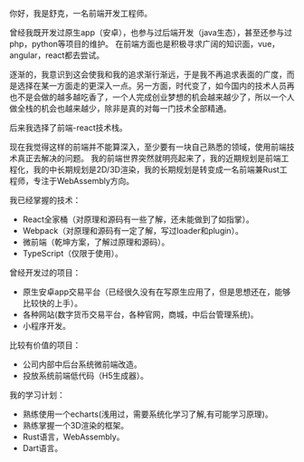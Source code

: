 你好，我是舒克，一名前端开发工程师。

曾经我既开发过原生app（安卓），也参与过后端开发（java生态），甚至还参与过php，python等项目的维护。
在前端方面也是积极寻求广阔的知识面，vue，angular，react都去尝试。

逐渐的，我意识到这会使我和我的追求渐行渐远，于是我不再追求表面的广度，而是选择在某一方面走的更深入一点。另一方面，时代变了，如今国内的技术人员再也不是会做的越多越吃香了，一个人完成创业梦想的机会越来越少了，所以一个人做全栈的机会也越来越少，除非是真的对每一门技术全部精通。

后来我选择了前端-react技术栈。

现在我觉得这样的前端并不能算深入，至少要有一块自己熟悉的领域，使用前端技术真正去解决的问题。
我的前端世界突然就明亮起来了，我的近期规划是前端工程化，我的中长期规划是2D/3D渲染，我的长期规划是转变成一名前端兼Rust工程师，专注于WebAssembly方向。

我已经掌握的技术：
- React全家桶（对原理和源码有一些了解，还未能做到了如指掌）。
- Webpack（对原理和源码有一定了解，写过loader和plugin）。
- 微前端（乾坤方案，了解过原理和源码）。
- TypeScript（仅限于使用）。

曾经开发过的项目：
- 原生安卓app交易平台（已经很久没有在写原生应用了，但是思想还在，能够比较快的上手）。
- 各种网站(数字货币交易平台，各种官网，商城，中后台管理系统)。
- 小程序开发。

比较有价值的项目：
- 公司内部中后台系统微前端改造。
- 投放系统前端低代码（H5生成器）。

我的学习计划：
- 熟练使用一个echarts(浅用过，需要系统化学习了解,有可能学习原理)。
- 熟练掌握一个3D渲染的框架。
- Rust语言，WebAssembly。
- Dart语言。